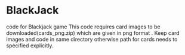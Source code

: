 # BlackJack
code for Blackjack game
This code requires card images to be downloaded(cards_png.zip) which are given in png format .
Keep card images and code in same directory otherwise path for cards needs to specified explicitly. 
